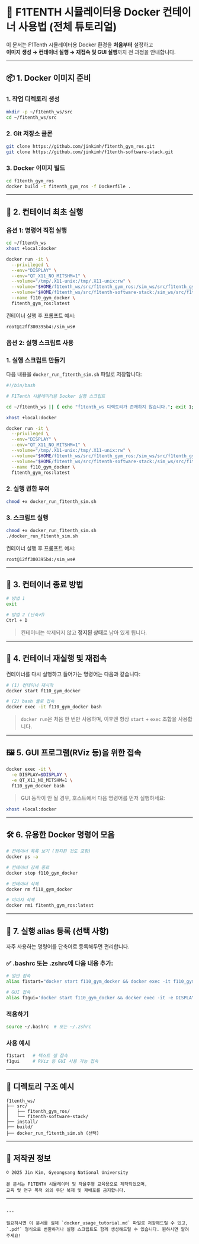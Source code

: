 # 🐳 F1TENTH 시뮬레이터용 Docker 컨테이너 사용법 (전체 튜토리얼)

이 문서는 F1Tenth 시뮬레이터용 Docker 환경을 **처음부터** 설정하고  
**이미지 생성 → 컨테이너 실행 → 재접속 및 GUI 실행**까지 전 과정을 안내합니다.

---

## 📦 1. Docker 이미지 준비

### 1. 작업 디렉토리 생성
```bash
mkdir -p ~/f1tenth_ws/src
cd ~/f1tenth_ws/src
````

### 2. Git 저장소 클론

```bash
git clone https://github.com/jinkimh/f1tenth_gym_ros.git
git clone https://github.com/jinkimh/f1tenth-software-stack.git
```

### 3. Docker 이미지 빌드

```bash
cd f1tenth_gym_ros
docker build -t f1tenth_gym_ros -f Dockerfile .
```

---

## 🧱 2. 컨테이너 최초 실행

### 옵션 1: 명령어 직접 실행

```bash
cd ~/f1tenth_ws
xhost +local:docker

docker run -it \
  --privileged \
  --env="DISPLAY" \
  --env="QT_X11_NO_MITSHM=1" \
  --volume="/tmp/.X11-unix:/tmp/.X11-unix:rw" \
  --volume="$HOME/f1tenth_ws/src/f1tenth_gym_ros:/sim_ws/src/f1tenth_gym_ros" \
  --volume="$HOME/f1tenth_ws/src/f1tenth-software-stack:/sim_ws/src/f1tenth-software-stack" \
  --name f110_gym_docker \
  f1tenth_gym_ros:latest
```
컨테이너 실행 후 프롬프트 예시:

```
root@12ff300395b4:/sim_ws#
```
### 옵션 2: 실행 스크립트 사용

### 1. 실행 스크립트 만들기

다음 내용을 `docker_run_f1tenth_sim.sh` 파일로 저장합니다:

```bash
#!/bin/bash

# F1Tenth 시뮬레이터용 Docker 실행 스크립트

cd ~/f1tenth_ws || { echo "f1tenth_ws 디렉토리가 존재하지 않습니다."; exit 1; }

xhost +local:docker

docker run -it \
  --privileged \
  --env="DISPLAY" \
  --env="QT_X11_NO_MITSHM=1" \
  --volume="/tmp/.X11-unix:/tmp/.X11-unix:rw" \
  --volume="$HOME/f1tenth_ws/src/f1tenth_gym_ros:/sim_ws/src/f1tenth_gym_ros" \
  --volume="$HOME/f1tenth_ws/src/f1tenth-software-stack:/sim_ws/src/f1tenth-software-stack" \
  --name f110_gym_docker \
  f1tenth_gym_ros:latest
```

### 2. 실행 권한 부여

```bash
chmod +x docker_run_f1tenth_sim.sh
```

### 3. 스크립트 실행


```bash
chmod +x docker_run_f1tenth_sim.sh
./docker_run_f1tenth_sim.sh
```

컨테이너 실행 후 프롬프트 예시:

```
root@12ff300395b4:/sim_ws#
```

---

## 🚪 3. 컨테이너 종료 방법

```bash
# 방법 1
exit

# 방법 2 (단축키)
Ctrl + D
```

> 컨테이너는 삭제되지 않고 **정지된 상태**로 남아 있게 됩니다.

---

## 🔁 4. 컨테이너 재실행 및 재접속

컨테이너를 다시 실행하고 들어가는 명령어는 다음과 같습니다:

```bash
# (1) 컨테이너 재시작
docker start f110_gym_docker

# (2) bash 셸로 접속
docker exec -it f110_gym_docker bash
```

> `docker run`은 처음 한 번만 사용하며, 이후엔 항상 `start` + `exec` 조합을 사용합니다.

---

## 🖼️ 5. GUI 프로그램(RViz 등)을 위한 접속

```bash
docker exec -it \
  -e DISPLAY=$DISPLAY \
  -e QT_X11_NO_MITSHM=1 \
  f110_gym_docker bash
```

> GUI 동작이 안 될 경우, 호스트에서 다음 명령어를 먼저 실행하세요:

```bash
xhost +local:docker
```

---

## 🛠️ 6. 유용한 Docker 명령어 모음

```bash
# 컨테이너 목록 보기 (정지된 것도 포함)
docker ps -a

# 컨테이너 강제 종료
docker stop f110_gym_docker

# 컨테이너 삭제
docker rm f110_gym_docker

# 이미지 삭제
docker rmi f1tenth_gym_ros:latest
```

---

## 🚀 7. 실행 alias 등록 (선택 사항)

자주 사용하는 명령어를 단축어로 등록해두면 편리합니다.

### ✅ .bashrc 또는 .zshrc에 다음 내용 추가:

```bash
# 일반 접속
alias f1start="docker start f110_gym_docker && docker exec -it f110_gym_docker bash"

# GUI 접속
alias f1gui='docker start f110_gym_docker && docker exec -it -e DISPLAY=$DISPLAY -e QT_X11_NO_MITSHM=1 f110_gym_docker bash'
```

### 적용하기

```bash
source ~/.bashrc  # 또는 ~/.zshrc
```

### 사용 예시

```bash
f1start   # 텍스트 셸 접속
f1gui     # RViz 등 GUI 사용 가능 접속
```

---

## 📂 디렉토리 구조 예시

```text
f1tenth_ws/
├── src/
│   ├── f1tenth_gym_ros/
│   └── f1tenth-software-stack/
├── install/
├── build/
├── docker_run_f1tenth_sim.sh (선택)
```

---

## 📄 저작권 정보

```
© 2025 Jin Kim, Gyeongsang National University

본 문서는 F1TENTH 시뮬레이터 및 자율주행 교육용으로 제작되었으며,
교육 및 연구 목적 외의 무단 복제 및 재배포를 금지합니다.
```

---

```

---

필요하시면 이 문서를 실제 `docker_usage_tutorial.md` 파일로 저장해드릴 수 있고, `.pdf` 형식으로 변환하거나 실행 스크립트도 함께 생성해드릴 수 있습니다. 원하시면 알려주세요!
```
